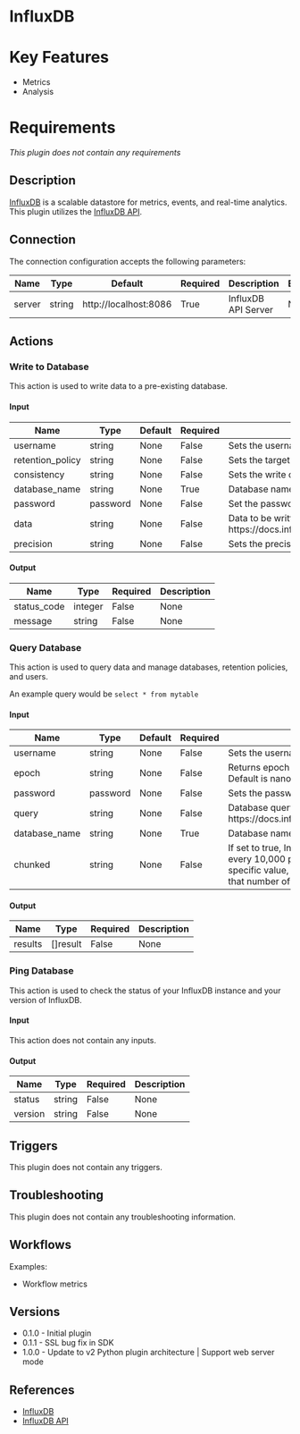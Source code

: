 
# InfluxDB

# Key Features

* Metrics
* Analysis

# Requirements

_This plugin does not contain any requirements_

## Description

[InfluxDB](https://docs.influxdata.com/influxdb) is a scalable datastore for metrics, events, and real-time analytics.
This plugin utilizes the [InfluxDB API](https://docs.influxdata.com/influxdb/v1.2/tools/api/).

## Connection

The connection configuration accepts the following parameters:

|Name|Type|Default|Required|Description|Enum|
|----|----|-------|--------|-----------|----|
|server|string|http\://localhost\:8086|True|InfluxDB API Server|None|

## Actions

### Write to Database

This action is used to write data to a pre-existing database.

#### Input

|Name|Type|Default|Required|Description|Enum|
|----|----|-------|--------|-----------|----|
|username|string|None|False|Sets the username for authentication|None|
|retention_policy|string|None|False|Sets the target retention policy for the write|None|
|consistency|string|None|False|Sets the write consistency for the point. One of [any,one,quorum,all]|None|
|database_name|string|None|True|Database name|None|
|password|password|None|False|Set the password for authentication|None|
|data|string|None|False|Data to be written into the database. Must be in Line Protocol format. See https\://docs.influxdata.com/influxdb/v1.2/write_protocols/line_protocol_tutorial/|None|
|precision|string|None|False|Sets the precision for the supplied Unix time values|None|

#### Output

|Name|Type|Required|Description|
|----|----|--------|-----------|
|status_code|integer|False|None|
|message|string|False|None|

### Query Database

This action is used to query data and manage databases, retention policies, and users.

An example query would be `select * from mytable`

#### Input

|Name|Type|Default|Required|Description|Enum|
|----|----|-------|--------|-----------|----|
|username|string|None|False|Sets the username for authentication|None|
|epoch|string|None|False|Returns epoch timestamps with the specified precision. Default is nanoseconds|None|
|password|password|None|False|Sets the password for authentication|None|
|query|string|None|False|Database query. Must follow InfluxQL syntax. See https\://docs.influxdata.com/influxdb/v1.2/query_language/|None|
|database_name|string|None|True|Database name|None|
|chunked|string|None|False|If set to true, InfluxDB chunks responses by series or by every 10,000 points, whichever occurs first. If set to a specific value, InfluxDB chunks responses by series or by that number of points|None|

#### Output

|Name|Type|Required|Description|
|----|----|--------|-----------|
|results|[]result|False|None|

### Ping Database

This action is used to check the status of your InfluxDB instance and your version of InfluxDB.

#### Input

This action does not contain any inputs.

#### Output

|Name|Type|Required|Description|
|----|----|--------|-----------|
|status|string|False|None|
|version|string|False|None|

## Triggers

This plugin does not contain any triggers.

## Troubleshooting

This plugin does not contain any troubleshooting information.

## Workflows

Examples:

* Workflow metrics

## Versions

* 0.1.0 - Initial plugin
* 0.1.1 - SSL bug fix in SDK
* 1.0.0 - Update to v2 Python plugin architecture | Support web server mode

## References

* [InfluxDB](https://docs.influxdata.com/influxdb)
* [InfluxDB API](https://docs.influxdata.com/influxdb/v1.2/tools/api/)
